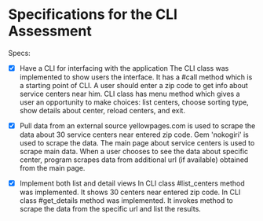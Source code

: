 # Specifications for the CLI Assessment

Specs:
- [x] Have a CLI for interfacing with the application
The CLI class was implemented to show users the interface. It has a #call method which is a starting point of CLI. A user should enter a zip code to get info about service centers near him. CLI class has menu method which gives a user an opportunity to make choices: list centers, choose sorting type, show details about center, reload centers, and exit.

- [x] Pull data from an external source
yellowpages.com is used to scrape the data about 30 service centers near entered zip code. Gem 'nokogiri' is used to scrape the data. The main page about service centers is used to scrape main data. When a user chooses to see the data about specific center, program scrapes data from additional url (if available) obtained from the main page.

- [x] Implement both list and detail views
In CLI class #list_centers method was implemented. It shows 30 centers near entered zip code.
In CLI class #get_details method was implemented. It invokes method to scrape the data from the specific url and list the results.
